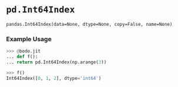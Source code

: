 # `pd.Int64Index`

`pandas.Int64Index(data=None, dtype=None, copy=False, name=None)`

### Example Usage
```py
>>> @bodo.jit
... def f():
... return pd.Int64Index(np.arange(3))

>>> f()
Int64Index([0, 1, 2], dtype='int64')
```

